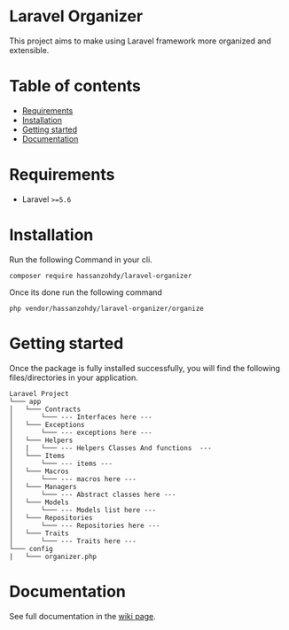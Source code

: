 ﻿# Laravel Organizer

This project aims to make using Laravel framework more organized and extensible.

# Table of contents
- [Requirements](#requirements)
- [Installation](#installation)
- [Getting started](#getting-started)
- [Documentation](#documentation)

# Requirements
- Laravel `>=5.6` 

# Installation

Run the following Command in your cli.

`composer require hassanzohdy/laravel-organizer`

Once its done run the following command

`php vendor/hassanzohdy/laravel-organizer/organize`

# Getting started
Once the package is fully installed successfully, you will find the following files/directories in your application.

```
Laravel Project
└─── app
│   └─── Contracts
│       └─── --- Interfaces here ---
│   └─── Exceptions
│       └─── --- exceptions here ---
│   └─── Helpers
│   |   └─── --- Helpers Classes And functions  ---
│   └─── Items
│       └─── --- items ---  
│   └─── Macros
│       └─── --- macros here ---
│   └─── Managers
│       └─── --- Abstract classes here ---
│   └─── Models
│       └─── --- Models list here ---
│   └─── Repositories
│       └─── --- Repositories here ---
│   └─── Traits
│       └─── --- Traits here ---
└─── config
|   └─── organizer.php 
```

# Documentation

See full documentation in the [wiki page](https://github.com/hassanzohdy/laravel-organizer/wiki).